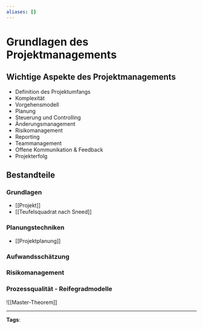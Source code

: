 ```yaml
---
aliases: []
---
```


# Grundlagen des Projektmanagements

## Wichtige Aspekte des Projektmanagements

- Definition des Projektumfangs
- Komplexität
- Vorgehensmodell
- Planung
- Steuerung und Controlling
- Änderungsmanagement
- Risikomanagement
- Reporting
- Teammanagement
- Offene Kommunikation \& Feedback
- Projekterfolg

## Bestandteile

### Grundlagen

- [[Projekt]]
- [[Teufelsquadrat nach Sneed]]

### Planungstechniken

- [[Projektplanung]]

### Aufwandsschätzung

### Risikomanagement

### Prozessqualität - Reifegradmodelle

![[Master-Theorem]]

---

**Tags**:
